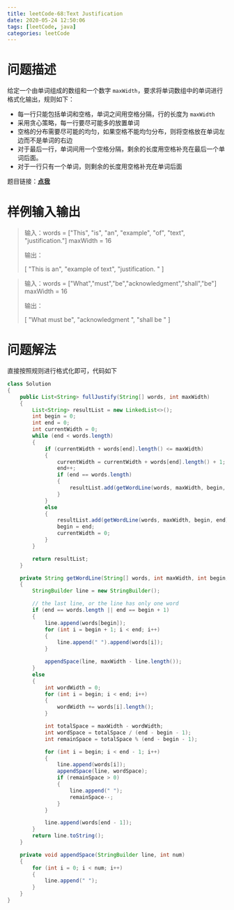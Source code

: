 ```yaml
---
title: leetCode-68:Text Justification
date: 2020-05-24 12:50:06
tags: [leetCode, java]
categories: leetCode
---
```


# 问题描述

给定一个由单词组成的数组和一个数字 `maxWidth`，要求将单词数组中的单词进行格式化输出，规则如下：

* 每一行只能包括单词和空格，单词之间用空格分隔，行的长度为 `maxWidth`
* 采用贪心策略，每一行要尽可能多的放置单词
* 空格的分布需要尽可能的均匀，如果空格不能均匀分布，则将空格放在单词左边而不是单词的右边
* 对于最后一行，单词间用一个空格分隔，剩余的长度用空格补充在最后一个单词后面。
* 对于一行只有一个单词，则剩余的长度用空格补充在单词后面

题目链接：**[点我](https://leetcode.com/problems/text-justification)**

<!-- more -->

# 样例输入输出

> 输入：words = ["This", "is", "an", "example", "of", "text", "justification."]    maxWidth = 16
>
> 输出：
>
> [
>    "This    is    an",
>    "example  of text",
>    "justification.  "
> ]

> 输入：words = ["What","must","be","acknowledgment","shall","be"]     maxWidth = 16
>
> 输出：
>
> [
>   "What   must   be",
>   "acknowledgment  ",
>   "shall be        "
> ]

# 问题解法

直接按照规则进行格式化即可，代码如下

```java
class Solution
{
    public List<String> fullJustify(String[] words, int maxWidth)
    {
        List<String> resultList = new LinkedList<>();
        int begin = 0;
        int end = 0;
        int currentWidth = 0;
        while (end < words.length)
        {
            if (currentWidth + words[end].length() <= maxWidth)
            {
                currentWidth = currentWidth + words[end].length() + 1;
                end++;
                if (end == words.length)
                {
                    resultList.add(getWordLine(words, maxWidth, begin, end));
                }
            }
            else
            {
                resultList.add(getWordLine(words, maxWidth, begin, end));
                begin = end;
                currentWidth = 0;
            }
        }

        return resultList;
    }

    private String getWordLine(String[] words, int maxWidth, int begin, int end)
    {
        StringBuilder line = new StringBuilder();

        // the last line, or the line has only one word
        if (end == words.length || end == begin + 1)
        {
            line.append(words[begin]);
            for (int i = begin + 1; i < end; i++)
            {
                line.append(" ").append(words[i]);
            }

            appendSpace(line, maxWidth - line.length());
        }
        else
        {
            int wordWidth = 0;
            for (int i = begin; i < end; i++)
            {
                wordWidth += words[i].length();
            }

            int totalSpace = maxWidth - wordWidth;
            int wordSpace = totalSpace / (end - begin - 1);
            int remainSpace = totalSpace % (end - begin - 1);

            for (int i = begin; i < end - 1; i++)
            {
                line.append(words[i]);
                appendSpace(line, wordSpace);
                if (remainSpace > 0)
                {
                    line.append(" ");
                    remainSpace--;
                }
            }

            line.append(words[end - 1]);
        }
        return line.toString();
    }

    private void appendSpace(StringBuilder line, int num)
    {
        for (int i = 0; i < num; i++)
        {
            line.append(" ");
        }
    }
}
```

